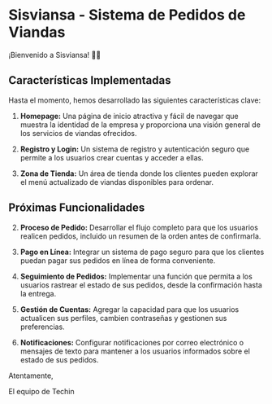 # Sisviansa - Sistema de Pedidos de Viandas

¡Bienvenido a Sisviansa! 🍲🥗

## Características Implementadas

Hasta el momento, hemos desarrollado las siguientes características clave:

1. **Homepage:** Una página de inicio atractiva y fácil de navegar que muestra la identidad de la empresa y proporciona una visión general de los servicios de viandas ofrecidos.

2. **Registro y Login:** Un sistema de registro y autenticación seguro que permite a los usuarios crear cuentas y acceder a ellas.

3. **Zona de Tienda:** Un área de tienda donde los clientes pueden explorar el menú actualizado de viandas disponibles para ordenar.

## Próximas Funcionalidades


2. **Proceso de Pedido:** Desarrollar el flujo completo para que los usuarios realicen pedidos, incluido un resumen de la orden antes de confirmarla.

3. **Pago en Línea:** Integrar un sistema de pago seguro para que los clientes puedan pagar sus pedidos en línea de forma conveniente.

4. **Seguimiento de Pedidos:** Implementar una función que permita a los usuarios rastrear el estado de sus pedidos, desde la confirmación hasta la entrega.

5. **Gestión de Cuentas:** Agregar la capacidad para que los usuarios actualicen sus perfiles, cambien contraseñas y gestionen sus preferencias.

6. **Notificaciones:** Configurar notificaciones por correo electrónico o mensajes de texto para mantener a los usuarios informados sobre el estado de sus pedidos.

Atentamente,

El equipo de Techin
